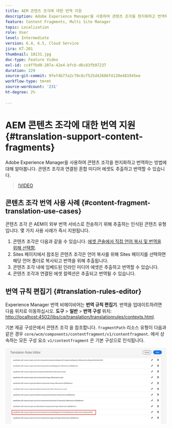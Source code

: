 ```yaml
---
title: AEM 콘텐츠 조각에 대한 번역 지원
description: Adobe Experience Manager을 사용하여 콘텐츠 조각을 현지화하고 번역하는 방법에 대해 알아봅니다. 콘텐츠 조각과 연결된 혼합 미디어 에셋도 추출하고 번역할 수 있습니다.
feature: Content Fragments, Multi Site Manager
topic: Localization
role: User
level: Intermediate
version: 6.4, 6.5, Cloud Service
jira: KT-201
thumbnail: 18131.jpg
doc-type: Feature Video
exl-id: cc4ffbd0-207a-42e4-bfcb-d6c83fb97237
duration: 229
source-git-commit: 9fef4b77a2c70c8cf525d42686f4120e481945ee
workflow-type: tm+mt
source-wordcount: '231'
ht-degree: 2%

---
```


# AEM 콘텐츠 조각에 대한 번역 지원 {#translation-support-content-fragments}

Adobe Experience Manager을 사용하여 콘텐츠 조각을 현지화하고 번역하는 방법에 대해 알아봅니다. 콘텐츠 조각과 연결된 혼합 미디어 에셋도 추출하고 번역할 수 있습니다.

>[!VIDEO](https://video.tv.adobe.com/v/18131?quality=12&learn=on)

## 콘텐츠 조각 번역 사용 사례 {#content-fragment-translation-use-cases}

콘텐츠 조각 은 AEM이 외부 번역 서비스로 전송하기 위해 추출하는 인식된 콘텐츠 유형입니다. 몇 가지 사용 사례가 즉시 지원됩니다.

1. 콘텐츠 조각은 다음과 같을 수 있습니다. [에셋 콘솔에서 직접 언어 복사 및 번역을 위해 선택함](https://experienceleague.adobe.com/docs/experience-manager-cloud-service/content/assets/admin/translate-assets.html).
2. Sites 페이지에서 참조된 콘텐츠 조각은 언어 복사를 위해 Sites 페이지를 선택하면 해당 언어 폴더로 복사되고 번역을 위해 추출됩니다.
3. 콘텐츠 조각 내에 임베드된 인라인 미디어 에셋은 추출하고 번역할 수 있습니다.
4. 콘텐츠 조각과 연결된 에셋 컬렉션은 추출되고 번역될 수 있습니다.

## 번역 규칙 편집기 {#translation-rules-editor}

Experience Manager 번역 비헤이비어는 **번역 규칙 편집기**. 번역을 업데이트하려면 다음 위치로 이동하십시오. **도구** > **일반** > **번역 구성** 위치: [http://localhost:4502/libs/cq/translation/translationrules/contexts.html](http://localhost:4502/libs/cq/translation/translationrules/contexts.html).

기본 제공 구성은에서 콘텐츠 조각 을 참조합니다. `fragmentPath` 리소스 유형이 다음과 같은 경우 `core/wcm/components/contentfragment/v1/contentfragment`. 에서 상속하는 모든 구성 요소 `v1/contentfragment` 은 기본 구성으로 인식됩니다.

![번역 규칙 편집기](assets/translation-configuration.png)
